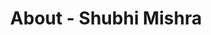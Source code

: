 ---
id: shubhi_mishra
permalink: "/about/shubhi_mishra"
full_name: Shubhi Mishra
title: About - Shubhi Mishra
role: Founder, Design Lead
image: shubhi_mishra.jpg
about: As the founder of Raft, Shubhi Mishra has extensive experience using human-centered design principles in an agile framework to create accessible and impactful digital solutions. For 12+ years, she has used her deep knowledge of UX strategy, mobile design, and interactive design to spearhead efforts with government agencies, educational institutions, and non-profits. Her work includes projects for agencies such as HHS, NIH, CFPB, Air Force, and various private sector clients including educational institutions and non-profits. Shubhi’s passion as both an innovator and a leader drives Raft in our mission to create digital products that make a positive difference in the lives of our community.    
github: https://github.com/shubhi-raft
linkedin: https://www.linkedin.com/in/shubhi-mishra-19a94a135/
featimg: "/assets/aboutBanner1.jpg"
layout: about/profile
---